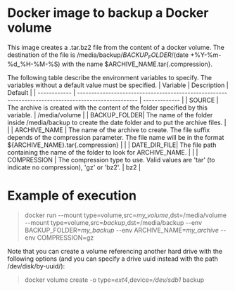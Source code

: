 # Docker image to backup a Docker volume
This image creates a .tar.bz2 file from the content of a docker volume. The destination of the file is /media/backup/$BACKUP_FOLDER/$(date +%Y-%m-%d\_%H-%M-%S) with the name $ARCHIVE_NAME.tar{.compression}.

The following table describe the environment variables to specify. The variables without a default value must be specified.
| Variable     | Description                                                                                         | Default       |
| ------------ | --------------------------------------------------------------------------------------------------- | ------------- |
| SOURCE       | The archive is created with the content of the folder specified by this variable.                   | /media/volume |
| BACKUP_FOLDER| The name of the folder inside /media/backup to create the date folder and to put the archive files. |               |
| ARCHIVE_NAME | The name of the archive to create. The file suffix depends of the compression parameter. The file name will be in the format ${ARCHIVE_NAME}.tar{.compression} | |
| DATE_DIR_FILE| The file path containing the name of the folder to look for ARCHIVE_NAME.                           |               |
| COMPRESSION  | The compression type to use. Valid values are 'tar' (to indicate no compression), 'gz' or 'bz2'.    | bz2           |

# Example of execution
> docker run --mount type=volume,src=_my_volume_,dst=/media/volume --mount type=volume,src=_backup_,dst=/media/backup --env BACKUP_FOLDER=_my\_backup_ --env ARCHIVE_NAME=_my\_archive_ --env COMPRESSION=gz

Note that you can create a volume referencing another hard drive with the following options (and you can specify a drive uuid instead with the path /dev/disk/by-uuid/):
> docker volume create -o type=_ext4_,device=_/dev/sdb1_ backup
